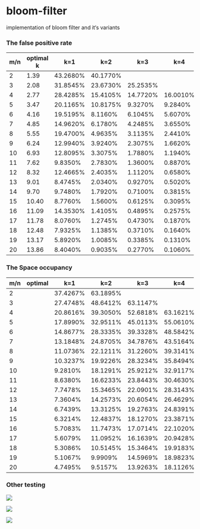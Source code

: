 # bloom-filter
implementation of bloom filter and it‘s variants

### The false positive rate

| m/n  | optimal      k | k=1      | k=2      | k=3      | k=4      | k=5      | k=6     | k=7     | k=8     | k=9     | k=10    | k=11    | k=12    | k=13    | k=14    | k=15    | k=16    | k=17    | k=18    | k=19    | k=20  |
| ---- | -------------- | -------- | -------- | -------- | -------- | -------- | ------- | ------- | ------- | ------- | ------- | ------- | ------- | ------- | ------- | ------- | ------- | ------- | ------- | ------- | ----- |
| 2    | 1.39           | 43.2680% | 40.1770% |          |          |          |         |         |         |         |         |         |         |         |         |         |         |         |         |         |       |
| 3    | 2.08           | 31.8545% | 23.6730% | 25.2535% |          |          |         |         |         |         |         |         |         |         |         |         |         |         |         |         |       |
| 4    | 2.77           | 28.4285% | 15.4105% | 14.7720% | 16.0010% |          |         |         |         |         |         |         |         |         |         |         |         |         |         |         |       |
| 5    | 3.47           | 20.1165% | 10.8175% | 9.3270%  | 9.2840%  | 10.3030% |         |         |         |         |         |         |         |         |         |         |         |         |         |         |       |
| 6    | 4.16           | 19.5195% | 8.1160%  | 6.1045%  | 5.6070%  | 5.9110%  | 6.4680% |         |         |         |         |         |         |         |         |         |         |         |         |         |       |
| 7    | 4.85           | 14.9620% | 6.1780%  | 4.2485%  | 3.6550%  | 3.5690%  | 3.6975% | 4.2625% |         |         |         |         |         |         |         |         |         |         |         |         |       |
| 8    | 5.55           | 19.4700% | 4.9635%  | 3.1135%  | 2.4410%  | 2.1725%  | 2.2010% | 2.3095% | 2.5925% |         |         |         |         |         |         |         |         |         |         |         |       |
| 9    | 6.24           | 12.9940% | 3.9240%  | 2.3075%  | 1.6620%  | 1.4550%  | 1.3720% | 1.3405% | 1.4345% | 1.6435% |         |         |         |         |         |         |         |         |         |         |       |
| 10   | 6.93           | 12.8095% | 3.3075%  | 1.7880%  | 1.1940%  | 0.9700%  | 0.8985% | 0.8595% | 0.8315% | 0.9350% | 1.0210% |         |         |         |         |         |         |         |         |         |       |
| 11   | 7.62           | 9.8350%  | 2.7830%  | 1.3600%  | 0.8870%  | 0.6610%  | 0.5480% | 0.5230% | 0.5400% | 0.5940% | 0.5860% | 0.6360% |         |         |         |         |         |         |         |         |       |
| 12   | 8.32           | 12.4665% | 2.4035%  | 1.1120%  | 0.6580%  | 0.5085%  | 0.3715% | 0.3390% | 0.3140% | 0.3330% | 0.3440% | 0.3805% | 0.4240% |         |         |         |         |         |         |         |       |
| 13   | 9.01           | 8.4745%  | 2.0340%  | 0.9270%  | 0.5020%  | 0.3350%  | 0.2690% | 0.2360% | 0.2030% | 0.1990% | 0.2080% | 0.2265% | 0.2450% | 0.2570% |         |         |         |         |         |         |       |
| 14   | 9.70           | 9.7480%  | 1.7920%  | 0.7100%  | 0.3815%  | 0.2560%  | 0.1905% | 0.1380% | 0.1340% | 0.1300% | 0.1215% | 0.1260% | 0.1420% | 0.1590% | 0.1625% |         |         |         |         |         |       |
| 15   | 10.40          | 8.7760%  | 1.5600%  | 0.6125%  | 0.3095%  | 0.1910%  | 0.1300% | 0.1050% | 0.0750% | 0.0735% | 0.0710% | 0.0820% | 0.0735% | 0.0920% | 0.0975% | 0.1100% |         |         |         |         |       |
| 16   | 11.09          | 14.3530% | 1.4105%  | 0.4895%  | 0.2575%  | 0.1600%  | 0.0980% | 0.0565% | 0.0635% | 0.0555% | 0.0510% | 0.0475% | 0.0490% | 0.0465% | 0.0485% | 0.0610% | 0.0610% |         |         |         |       |
| 17   | 11.78          | 8.0760%  | 1.2745%  | 0.4730%  | 0.1870%  | 0.1055%  | 0.0715% | 0.0495% | 0.0405% | 0.0395% | 0.0285% | 0.0275% | 0.0315% | 0.0310% | 0.0345% | 0.0335% | 0.0380% | 0.0425% |         |         |       |
| 18   | 12.48          | 7.9325%  | 1.1385%  | 0.3710%  | 0.1640%  | 0.0910%  | 0.0505% | 0.0305% | 0.0260% | 0.0215% | 0.0195% | 0.0170% | 0.0205% | 0.0150% | 0.0140% | 0.0190% | 0.0200% | 0.0195% | 0.0335% |         |       |
| 19   | 13.17          | 5.8920%  | 1.0085%  | 0.3385%  | 0.1310%  | 0.0665%  | 0.0475% | 0.0320% | 0.0175% | 0.0170% | 0.0135% | 0.0125% | 0.0125% | 0.0115% | 0.0135% | 0.0125% | 0.0120% | 0.0115% | 0.0125% | 0.0235% |       |
| 20   | 13.86          | 8.4040%  | 0.9035%  | 0.2770%  | 0.1060%  | 0.0575%  | 0.0280% | 0.0205% | 0.0120% | 0.0125% | 0.0070% | 0.0095% | 0.0060% | 0.0080% | 0.0080% | 0.0070% | 0.0095% | 0.0110% | 0.0080% | 0.0130% | 0.01% |


### The Space occupancy

| m/n  | optimal | k=1      | k=2      | k=3      | k=4      | k=5      | k=6      | k=7      | k=8      | k=9      | k=10     | k=11     | k=12     | k=13     | k=14     | k=15     | k=16     | k=17     | k=18     | k=19     | k=20   |
| ---- | ------- | -------- | -------- | -------- | -------- | -------- | -------- | -------- | -------- | -------- | -------- | -------- | -------- | -------- | -------- | -------- | -------- | -------- | -------- | -------- | ------ |
| 2    |         | 37.4267% | 63.1895% |          |          |          |          |          |          |          |          |          |          |          |          |          |          |          |          |          |        |
| 3    |         | 27.4748% | 48.6412% | 63.1147% |          |          |          |          |          |          |          |          |          |          |          |          |          |          |          |          |        |
| 4    |         | 20.8616% | 39.3050% | 52.6818% | 63.1621% |          |          |          |          |          |          |          |          |          |          |          |          |          |          |          |        |
| 5    |         | 17.8990% | 32.9511% | 45.0113% | 55.0610% | 63.0241% |          |          |          |          |          |          |          |          |          |          |          |          |          |          |        |
| 6    |         | 14.8677% | 28.3335% | 39.3328% | 48.5842% | 56.4174% | 63.1404% |          |          |          |          |          |          |          |          |          |          |          |          |          |        |
| 7    |         | 13.1848% | 24.8705% | 34.7876% | 43.5164% | 50.9635% | 57.4426% | 63.1340% |          |          |          |          |          |          |          |          |          |          |          |          |        |
| 8    |         | 11.0736% | 22.1211% | 31.2260% | 39.3141% | 46.2806% | 52.6673% | 58.2076% | 63.1206% |          |          |          |          |          |          |          |          |          |          |          |        |
| 9    |         | 10.3237% | 19.9226% | 28.3234% | 35.8494% | 42.5194% | 48.5387% | 53.9539% | 58.8387% | 63.1473% |          |          |          |          |          |          |          |          |          |          |        |
| 10   |         | 9.2810%  | 18.1291% | 25.9212% | 32.9117% | 39.2724% | 45.0669% | 50.2588% | 55.0169% | 59.2238% | 63.1298% |          |          |          |          |          |          |          |          |          |        |
| 11   |         | 8.6380%  | 16.6233% | 23.8443% | 30.4630% | 36.4537% | 42.0046% | 47.0058% | 51.6425% | 55.8511% | 59.6587% | 63.1396% |          |          |          |          |          |          |          |          |        |
| 12   |         | 7.7478%  | 15.3465% | 22.0901% | 28.3143% | 33.9974% | 39.2996% | 44.1362% | 48.5929% | 52.6305% | 56.4429% | 59.8871% | 63.0983% |          |          |          |          |          |          |          |        |
| 13   |         | 7.3604%  | 14.2573% | 20.6054% | 26.4629% | 31.8797% | 36.9353% | 41.5889% | 45.9328% | 49.8923% | 53.6133% | 57.0394% | 60.1703% | 63.1328% |          |          |          |          |          |          |        |
| 14   |         | 6.7439%  | 13.3125% | 19.2763% | 24.8391% | 29.9839% | 34.8073% | 39.3164% | 43.4883% | 47.3330% | 50.9733% | 54.3599% | 57.5140% | 60.3901% | 63.1277% |          |          |          |          |          |        |
| 15   |         | 6.3214%  | 12.4837% | 18.1270% | 23.3871% | 28.3241% | 32.9321% | 37.2145% | 41.3004% | 45.0678% | 48.6090% | 51.9094% | 55.0078% | 57.8913% | 60.6154% | 63.1950% |          |          |          |          |        |
| 16   |         | 5.7083%  | 11.7473% | 17.0714% | 22.1020% | 26.7849% | 31.2354% | 35.3841% | 39.2882% | 42.9086% | 46.3992% | 49.6186% | 52.6830% | 55.5010% | 58.2461% | 60.7191% | 63.1349% |          |          |          |        |
| 17   |         | 5.6079%  | 11.0952% | 16.1639% | 20.9428% | 25.4442% | 29.6891% | 33.7165% | 37.5019% | 41.0679% | 44.4453% | 47.6088% | 50.6428% | 53.3856% | 56.0818% | 58.5770% | 60.9452% | 63.1801% |          |          |        |
| 18   |         | 5.3086%  | 10.5145% | 15.3464% | 19.9183% | 24.2218% | 28.3275% | 32.2020% | 35.8522% | 39.2999% | 42.5861% | 45.6772% | 48.6228% | 51.3569% | 54.0327% | 56.4878% | 58.8497% | 61.0527% | 63.1769% |          |        |
| 19   |         | 5.1067%  | 9.9909%  | 14.5969% | 18.9823% | 23.1069% | 27.0540% | 30.7903% | 34.3372% | 37.6899% | 40.8838% | 43.9323% | 46.8047% | 49.4810% | 52.1005% | 54.5547% | 56.8906% | 59.0970% | 61.1765% | 63.1918% |        |
| 20   |         | 4.7495%  | 9.5157%  | 13.9263% | 18.1126% | 22.0890% | 25.8945% | 29.4966% | 32.9569% | 36.1716% | 39.2853% | 42.2319% | 45.0472% | 47.7359% | 50.2830% | 52.6916% | 55.0217% | 57.2031% | 59.2706% | 61.2942% | 63.15% |

### Other testing

![](https://img2018.cnblogs.com/blog/1092957/201905/1092957-20190527152017506-1961619710.png)

![](https://img2018.cnblogs.com/blog/1092957/201905/1092957-20190527152020826-126208030.png)

![](https://img2018.cnblogs.com/blog/1092957/201905/1092957-20190527152031692-616859033.png)


